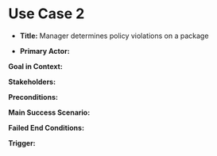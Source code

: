 # Use Case 2
* __Title:__
Manager determines policy violations on a package

* __Primary Actor:__

**Goal in Context:**

**Stakeholders:**

**Preconditions:**

**Main Success Scenario:**

**Failed End Conditions:**

**Trigger:**


